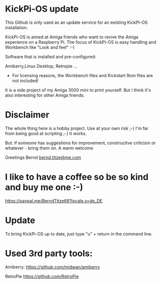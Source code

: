 # KickPi-OS update

This Github is only used as an update service for an existing KickPi-OS installation.

KickPi-OS is aimed at Amiga friends who want to revive the Amiga experience on a Raspberry Pi.
The focus of KickPi-OS is easy handling and Workbench like "Look and feel" :-)

Software that is installed and pre-configured:

Amiberry,Linux Desktop, Retropie ...
* For licensing reasons, the Workbench files and Kickstart Rom files are not included!

It is a side project of my Amiga 3000 mini to print yourself. But I think it's also interesting for other Amiga friends.

# Disclaimer

The whole thing here is a hobby project. Use at your own risk ;-)
I'm far from being good at scripting ;-) It works.

But: if someone has suggestions for improvement, constructive criticism or whatever - bring them on. 
A warm welcome

Greetings Bernd
bernd.titze@me.com

# I like to have a coffee so be so kind and buy me one :-)   

https://paypal.me/BerndTitze68?locale.x=de_DE


# Update

To bring KickPi-OS up to date, just type "u" + return in the command line. 



# Used 3rd party tools:


Amiberry:
https://github.com/midwan/amiberry

RetroPie
https://github.com/RetroPie


